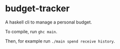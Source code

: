 # budget-tracker

A haskell cli to manage a personal budget.

To compile, run
```ghc main```.

Then, for example run 
```./main spend receive history```.

